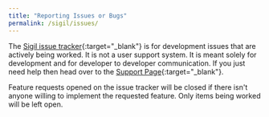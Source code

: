 ```yaml
---
title: "Reporting Issues or Bugs"
permalink: /sigil/issues/
---
```


The [Sigil issue tracker](https://github.com/Sigil-Ebook/Sigil/issues){:target="_blank"} is for development issues that are actively being worked. It is not a user support system. It is meant solely for development and for developer to developer communication. If you just need help then head over to the [Support Page](../support){:target="_blank"}.

Feature requests opened on the issue tracker will be closed if there isn't anyone willing to implement the requested feature. Only items being worked will be left open.
